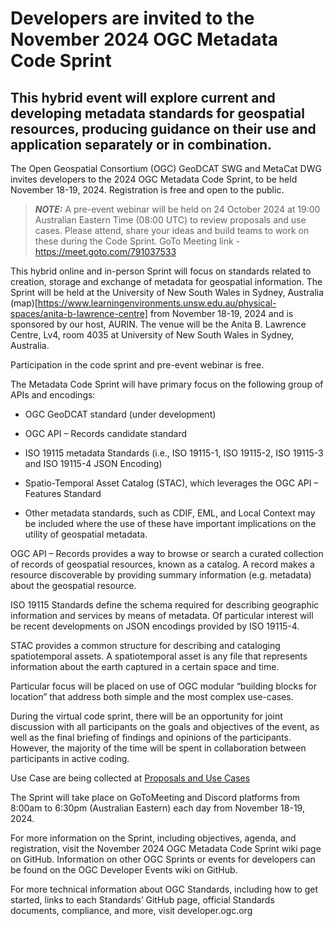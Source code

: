  # Developers are invited to the November 2024 OGC Metadata Code Sprint
## This hybrid event will explore current and developing metadata standards for geospatial resources, producing guidance on their use and application separately or in combination.

The Open Geospatial Consortium (OGC) GeoDCAT SWG and MetaCat DWG invites developers to the 2024 OGC Metadata Code Sprint, to be held November 18-19, 2024. 
Registration is free and open to the public.

> **_NOTE:_** A pre-event webinar will be held on 24 October 2024 at 19:00 Australian Eastern Time  (08:00 UTC) to review proposals and use cases. Please attend, share your ideas and build teams to work on these during the Code Sprint. GoTo Meeting link - https://meet.goto.com/791037533

This hybrid online and in-person Sprint will focus on standards related to creation, storage and exchange of metadata for geospatial information. 
The Sprint will be held at the University of New South Wales in Sydney, Australia (map)[https://www.learningenvironments.unsw.edu.au/physical-spaces/anita-b-lawrence-centre] from November 18-19, 2024 and is sponsored by our host, AURIN. The venue will be the Anita B. Lawrence Centre, Lv4, room 4035 at University of New South Wales in Sydney, Australia.

Participation in the code sprint and pre-event webinar is free.

The Metadata Code Sprint will have primary focus on the following group of APIs and encodings:

* OGC GeoDCAT standard (under development)
  
* OGC API – Records candidate standard

* ISO 19115 metadata Standards (i.e., ISO 19115-1, ISO 19115-2, ISO 19115-3 and ISO 19115-4 JSON Encoding)

* Spatio-Temporal Asset Catalog (STAC), which leverages the OGC API – Features Standard

* Other metadata standards, such as CDIF, EML, and Local Context may be included where the use of these have important implications on the utility of geospatial metadata.

OGC API – Records provides a way to browse or search a curated collection of records of geospatial resources, known as a catalog. A record makes a resource discoverable by providing summary information (e.g. metadata) about the geospatial resource.

ISO 19115 Standards define the schema required for describing geographic information and services by means of metadata. Of particular interest will be recent developments on JSON encodings provided by ISO 19115-4.

STAC provides a common structure for describing and cataloging spatiotemporal assets. A spatiotemporal asset is any file that represents information about the earth captured in a certain space and time.

Particular focus will be placed on use of OGC modular “building blocks for location” that address both simple and the most complex use-cases.

During the virtual code sprint, there will be an opportunity for joint discussion with all participants on the goals and objectives of the event, as well as the final briefing of findings and opinions of the participants. However, the majority of the time will be spent in collaboration between participants in active coding.

Use Case are being collected at [Proposals and Use Cases](https://github.com/opengeospatial/GeoDCAT-SWG/issues/17)

The Sprint will take place on GoToMeeting and Discord platforms from 8:00am to 6:30pm (Australian Eastern) each day from November 18-19, 2024.

For more information on the Sprint, including objectives, agenda, and registration, visit the November 2024 OGC Metadata Code Sprint wiki page on GitHub. 
Information on other OGC Sprints or events for developers can be found on the OGC Developer Events wiki on GitHub.

For more technical information about OGC Standards, including how to get started, links to each Standards’ GitHub page, official Standards documents, compliance, and more, visit developer.ogc.org
